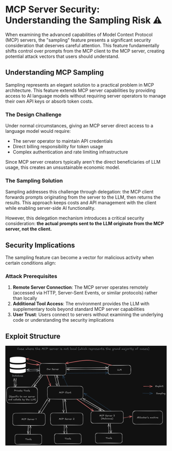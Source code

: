 # MCP Server Security: Understanding the Sampling Risk ⚠️

When examining the advanced capabilities of Model Context Protocol (MCP) servers, the "sampling" feature presents a significant security consideration that deserves careful attention. This feature fundamentally shifts control over prompts from the MCP client to the MCP server, creating potential attack vectors that users should understand.

## Understanding MCP Sampling

Sampling represents an elegant solution to a practical problem in MCP architecture. This feature extends MCP server capabilities by providing access to AI language models without requiring server operators to manage their own API keys or absorb token costs.

### The Design Challenge

Under normal circumstances, giving an MCP server direct access to a language model would require:
- The server operator to maintain API credentials
- Direct billing responsibility for token usage
- Complex authentication and rate limiting infrastructure

Since MCP server creators typically aren't the direct beneficiaries of LLM usage, this creates an unsustainable economic model.

### The Sampling Solution

Sampling addresses this challenge through delegation: the MCP client forwards prompts originating from the server to the LLM, then returns the results. This approach keeps costs and API management with the client while enabling server-side AI functionality.

However, this delegation mechanism introduces a critical security consideration: **the actual prompts sent to the LLM originate from the MCP server, not the client.**

## Security Implications

The sampling feature can become a vector for malicious activity when certain conditions align:

### Attack Prerequisites

1. **Remote Server Connection**: The MCP server operates remotely (accessed via HTTP, Server-Sent Events, or similar protocols) rather than locally
2. **Additional Tool Access**: The environment provides the LLM with supplementary tools beyond standard MCP server capabilities
3. **User Trust**: Users connect to servers without examining the underlying code or understanding the security implications

## Exploit Structure

![Exploit Structure](public/exploit_structure.png)